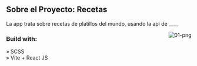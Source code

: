 <h2>Sobre el Proyecto: Recetas</h2>

<p>La app trata sobre recetas de platillos del mundo, usando la api de ____  </p>

<p><img align="right" src="https://github.com/OsOsorioP/Proyecto-Ionic/main/01.png" alt="01-png" /></p>



<h3>Build with:</h3>

» SCSS <br>
» Vite + React JS
